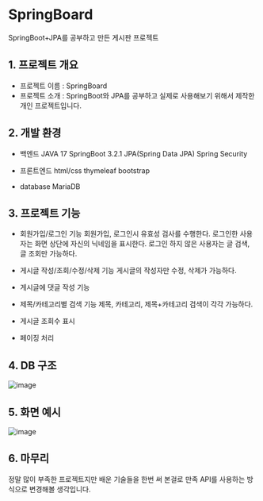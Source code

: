 # SpringBoard

SpringBoot+JPA를 공부하고 만든 게시판 프로젝트

## 1. 프로젝트 개요

* 프로젝트 이름 : SpringBoard
* 프로젝트 소개 : SpringBoot와 JPA를 공부하고 실제로 사용해보기 위해서 제작한 개인 프로젝트입니다.

## 2. 개발 환경

* 백엔드
  JAVA 17
  SpringBoot 3.2.1
  JPA(Spring Data JPA)
  Spring Security

* 프론트엔드
  html/css
  thymeleaf
  bootstrap

* database
  MariaDB

## 3. 프로젝트 기능

* 회원가입/로그인 기능
   회원가입, 로그인시 유효성 검사를 수행한다.
   로그인한 사용자는 화면 상단에 자신의 닉네임을 표시한다.
   로그인 하지 않은 사용자는 글 검색, 글 조회만 가능하다.
  
* 게시글 작성/조회/수정/삭제 기능
   게시글의 작성자만 수정, 삭제가 가능하다.
  
* 게시글에 댓글 작성 기능
  
* 제목/카테고리별 검색 기능
   제목, 카테고리, 제목+카테고리 검색이 각각 가능하다.
  
* 게시글 조회수 표시
  
* 페이징 처리



## 4. DB 구조
![image](https://github.com/ghksgml0555/SpringBoard/assets/100823964/9e73d5c7-4a80-494b-967a-752ce1969442)


## 5. 화면 예시
![image](https://github.com/ghksgml0555/SpringBoard/assets/100823964/d7e7fc48-92b9-4aa5-bc8f-bc776fc77232)

  
## 6. 마무리
정말 많이 부족한 프로젝트지만 배운 기술들을 한번 써 본걸로 만족 
API를 사용하는 방식으로 변경해볼 생각입니다.



